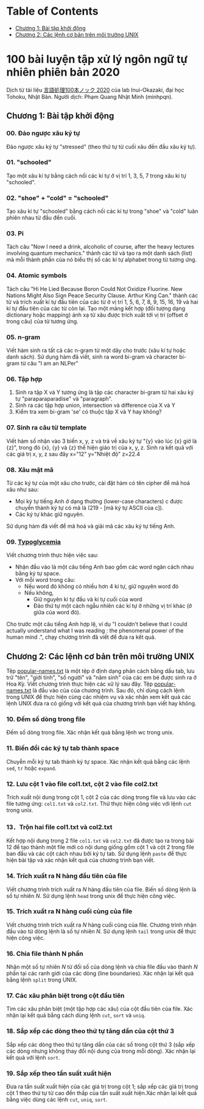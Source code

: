 <a class="mk-toclify" id="table-of-contents"></a>

# Table of Contents
- [Chương 1: Bài tập khởi động](#ch-ng-1-b-i-t-p-kh-i-ng)
- [Chương 2: Các lệnh cơ bản trên môi trường UNIX](#ch-ng-2-c-c-l-nh-c-b-n-tr-n-m-i-tr-ng-unix)

100 bài luyện tập xử lý ngôn ngữ tự nhiên phiên bản 2020
========================================================

Dịch từ tài liệu [言語処理100本ノック 2020](<https://nlp100.github.io/ja>) của lab Inui-Okazaki, đại học Tohoku, Nhật Bản. Người dịch: Phạm Quang Nhật Minh
(minhpqn).

<a class="mk-toclify" id="ch-ng-1-b-i-t-p-kh-i-ng"></a>
## Chương 1: Bài tập khởi động

### 00. Đảo ngược xâu ký tự

Đảo ngược xâu ký tự "stressed" (theo thứ tự từ cuối xâu đến đầu xâu ký tự).

### 01. "schooled"

Tạo một xâu kí tự bằng cách nối các kí tự ở vị trí 1, 3, 5, 7 trong xâu kí tự "schooled".

### 02. "shoe" + "cold" = "schooled"

Tạo xâu kí tự "schooled" bằng cách nối các kí tự trong "shoe" và "cold" luân phiên nhau từ đầu đến cuối.

### 03. Pi

Tách câu "Now I need a drink, alcoholic of course, after the heavy lectures involving quantum mechanics." thành các từ và 
tạo ra một danh sách (list) mà mỗi thành phần của nó biểu thị số các kí tự alphabet trong từ tương ứng.

### 04. Atomic symbols

Tách câu "Hi He Lied Because Boron Could Not Oxidize Fluorine. New Nations Might Also Sign Peace Security Clause. Arthur King Can." thành các từ
và trích xuất kí tự đầu tiên của các từ ở vị trí 1, 5, 6, 7, 8, 9, 15, 16, 19 và hai kí tự đầu tiên của các từ còn lại. Tạo một mảng kết hợp (đối tượng
dạng dictionary hoặc mapping) ánh xạ từ xâu được trích xuất tới vị trí (offset ở trong câu) của từ tương ứng.

### 05. n-gram

Viết hàm sinh ra tất cả các n-gram từ một dãy cho trước (xâu kí tự hoặc danh sách). Sử dụng hàm đã viết, sinh ra word bi-gram và character bi-gram từ câu "I am an NLPer"

### 06. Tập hợp

1.  Sinh ra tập X và Y tương ứng là tập các character bi-gram từ hai xâu ký tự
    "paraparaparadise" và "paragraph".
2.  Sinh ra các tập hợp union, intersection và difference của X và Y
3.  Kiểm tra xem bi-gram 'se' có thuộc tập X và Y hay không?

### 07. Sinh ra câu từ template

Viết hàm số nhận vào 3 biến x, y, z và trả về xâu ký tự "{y} vào lúc {x} giờ là {z}", trong đó {x}, {y} và {z} thể hiện giáo trị của x, y, z.
Sinh ra kết quả với các giá trị x, y, z sau đây x="12" y="Nhiệt độ" z=22.4

### 08. Xâu mật mã

Từ các ký tự của một xâu cho trước, cài đặt hàm có tên cipher để mã hoá xâu như
sau:

- Mọi ký tự tiếng Anh ở dạng thường (lower-case characters) c được chuyển
thành ký tự có mã là (219 - [mã ký tự ASCII của c]).
- Các ký tự khác giữ nguyên.

Sử dụng hàm đã viết để mã hoá và giải mã các xâu ký tự tiếng Anh.

### 09. [Typoglycemia](<https://en.wikipedia.org/wiki/Typoglycemia>)

Viết chương trình thực hiện việc sau:

- Nhận đầu vào là một câu tiếng Anh bao gồm các word ngăn cách nhau bằng ký tự
space. 
- Với mỗi word trong câu:
    * Nếu word đó không có nhiều hơn 4 kí tự, giữ nguyên word đó
    * Nếu không,
        + Giữ nguyên kí tự đầu và kí tự cuối của word
        + Đảo thứ tự một cách ngẫu nhiên các kí tự ở những vị trí khác (ở giữa của word đó).

Cho trước một câu tiếng Anh hợp lệ, ví dụ "I couldn't believe that I could actually understand what I
was reading : the phenomenal power of the human mind .", chạy chương trình đã
viết để đưa ra kết quả.

<a class="mk-toclify" id="ch-ng-2-c-c-l-nh-c-b-n-tr-n-m-i-tr-ng-unix"></a>
## Chương 2: Các lệnh cơ bản trên môi trường UNIX

Tệp [popular-names.txt](https://nlp100.github.io/data/popular-names.txt) là một tệp ở định dạng phân cách bằng dấu tab, lưu trữ "tên", "giới tính", "số người" và "năm sinh" của các em bé được sinh ra ở Hoa Kỳ. Viết chương trình thực hiện các xử lý sau đây. Tệp [popular-names.txt](https://nlp100.github.io/data/popular-names.txt) là đầu vào của của chương trình. Sau đó, chỉ dùng cách lệnh trong UNIX để thực hiện cùng các nhiệm vụ và xác nhận xem kết quả các lệnh UNIX đưa ra có giống với kết quả của chương trình bạn viết hay không.

### 10. Đếm số dòng trong file

Đếm số dòng trong file. Xác nhận kết quả bằng lệnh wc trong unix.

### 11. Biến đổi các ký tự tab thành space

Chuyễn mỗi ký tự tab thành ký tự space. Xác nhận kết quả bằng các lệnh
`sed`, `tr` hoặc `expand`.

### 12. Lưu cột 1 vào file col1.txt, cột 2 vào file col2.txt

Trích xuất nội dung trong cột 1, cột 2 của các dòng trong file và lưu vào các file tương ứng: `col1.txt`
và `col2.txt`. Thử thực hiện công việc với lệnh `cut` trong unix.

### 13．Trộn hai file col1.txt và col2.txt

Kết hợp nội dung trong 2 file `col1.txt` và `col2.txt` đã được tạo ra trong bài 12 để tạo thành một file mới có
nội dung giống gồm cột 1 và cột 2 trong file ban đầu và các cột cách nhau bởi ký tự tab. Sử dụng lệnh `paste` để thực hiện bài tập và xác nhận kết quả của chương trình bạn viết.

### 14. Trích xuất ra N hàng đầu tiên của file

Viết chương trình trích xuất ra *N* hàng đầu tiên của file. Biến số dòng lệnh là số tự nhiên *N*. Sử dụng lệnh `head` trong unix để thực hiện công việc.

### 15. Trích xuất ra N hàng cuối cùng của file

Viết chương trình trích xuất ra *N* hàng cuối cùng của file. Chương trình nhận đầu vào từ dòng lệnh là số tự nhiên *N*. Sử dụng lệnh `tail` trong unix để thực hiện công việc.

### 16. Chia file thành N phần

Nhận một số tự nhiên *N* từ đối số của dòng lệnh và chia file đầu vào thành *N* phần tại các ranh giới của các dòng (line boundaries). Xác nhận lại kết quả bằng lệnh `split` trong UNIX.

### 17. Các xâu phân biệt trong cột đầu tiên

Tìm các xâu phân biệt (một tập hợp các xâu) của cột đầu tiên của file. Xác nhận lại kết quả bằng cách dùng lệnh `cut`, `sort` và `uniq`.

### 18. Sắp xếp các dòng theo thứ tự tăng dần của cột thứ 3

Sắp xếp các dòng theo thứ tự tăng dần của các số trong cột thứ 3 (sắp xếp các dòng nhưng không thay đổi nội dung của trong mỗi dòng). Xác nhận lại kết quả với lệnh `sort`.

### 19. Sắp xếp theo tần suất xuất hiện

Đưa ra tần suất xuất hiện của các giá trị trong cột 1; sắp xếp các giá trị trong
cột 1 theo thứ tự từ cao đến thấp của tần suất xuất hiện.Xác nhận lại kết quả bằng việc dùng các lệnh `cut`,
`uniq`, `sort`.